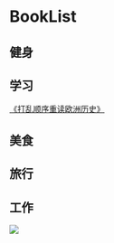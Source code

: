 # BookList

## 健身

## 学习

[《打乱顺序重读欧洲历史》](http://scotnt.gitee.io/europa-story/)


## 美食

## 旅行

## 工作

![](https://gitee.com/scotnt/europa-story/raw/master/part1/chapter1/section1/Aphrodite.jpg)
